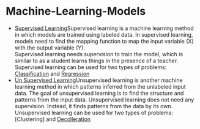 # Machine-Learning-Models


 - [Supervised Learning](https://github.com/vinay-git2412/Machine-Learning-Models/tree/main/Supervised%20Learning)Supervised learning is a machine learning method in which models are trained using labeled data. In supervised learning, models need to find the mapping function to map the input variable (X) with the output variable (Y).  
Supervised learning needs supervision to train the model, which is similar to as a student learns things in the presence of a teacher. Supervised learning can be used for two   types of problems: [Classification](https://github.com/vinay-git2412/Machine-Learning-Models/tree/main/Supervised%20Learning/Classification%20Models) and [Regression](https://github.com/vinay-git2412/Machine-Learning-Models/tree/main/Supervised%20Learning/Regression)
 - [Un Supervised Learning](https://github.com/vinay-git2412/Machine-Learning-Models/tree/main/Un%20Supervised%20Learning)Unsupervised learning is another machine learning method in which patterns inferred from the unlabeled input data. The goal of unsupervised learning is to find the structure and patterns from the input data. Unsupervised learning does not need any supervision. Instead, it finds patterns from the data by its own.
Unsupervised learning can be used for two types of problems: [Clustering] and [Decolleration]()
